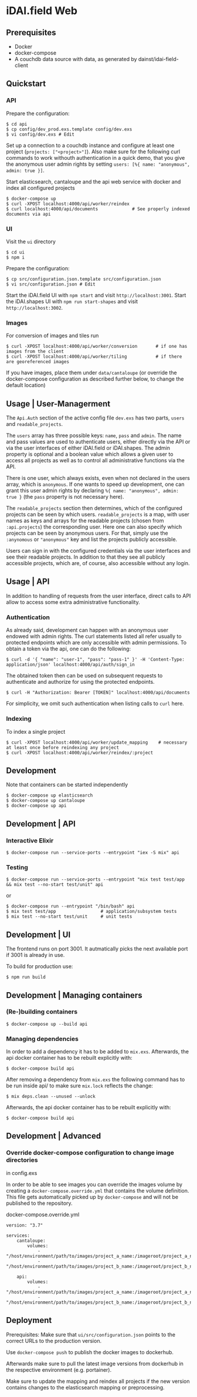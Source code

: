 # iDAI.field Web

## Prerequisites

* Docker
* docker-compose
* A couchdb data source with data, as generated by dainst/idai-field-client

## Quickstart

### API

Prepare the configuration:

    $ cd api
    $ cp config/dev_prod.exs.template config/dev.exs
    $ vi config/dev.exs # Edit

Set up a connection to a couchdb instance and configure at least one project (`projects: ["<project>"]`). 
Also make sure for the following curl commands to work withouth authentication in a quick demo,
that you give the anonymous user admin rights by setting `users: [%{ name: "anonymous", admin: true }]`. 

Start elasticsearch, cantaloupe and the api web service with docker and index all configured projects

    $ docker-compose up
    $ curl -XPOST localhost:4000/api/worker/reindex
    $ curl localhost:4000/api/documents             # See properly indexed documents via api

### UI

Visit the `ui` directory

    $ cd ui
    $ npm i

Prepare the configuration:

    $ cp src/configuration.json.template src/configuration.json
    $ vi src/configuration.json # Edit

Start the iDAI.field UI with `npm start` and visit `http://localhost:3001`.
Start the iDAI.shapes UI with `npm run start-shapes` and visit  `http://localhost:3002`.

### Images

For conversion of images and tiles run

    $ curl -XPOST localhost:4000/api/worker/conversion       # if one has images from the client
    $ curl -XPOST localhost:4000/api/worker/tiling           # if there are georeferenced images
    
If you have images, place them under `data/cantaloupe` (or override the docker-compose configuration as described further below, to change the default location)

## Usage | User-Managerment

The `Api.Auth` section of the active config file `dev.exs` has two parts, `users` and `readable_projects`. 

The `users` array has three possible keys: `name`, `pass` and `admin`. The name and pass values
are used to authenticate users, either directly via the API or via the user interfaces of either iDAI.field or iDAI.shapes. The admin property is optional and a boolean value which allows a given user to access all projects as well as to control all administrative functions via the API. 

There is one user, which always exists, even when not declared in the users array, which is `anonymous`. If one wants to speed up development, one can grant this user admin rights by declaring `%{ name: "anonymous", admin: true }` (the `pass` property is not necessary here).

The `readable_projects` section then determines, which of the configured projects can be seen by which users. `readable_projects` is a map, with user names as keys and arrays for the readable projects (chosen from `:api.projects`) the corresponding user. Here one can also specify which projects can be seen by anonymous users. For that, simply use the `:anynomous` or `"anonymous"` key and list the projects publicly accessible.

Users can sign in with the configured credentials via the user interfaces and see their readable projects. In addition to that they see all publicly accessible projects, which are, of course, also accessible without any login.

## Usage | API

In addition to handling of requests from the user interface, direct calls to API allow to access some extra administrative functionality.

### Authentication

As already said, development can happen with an anonymous user endowed with admin rights. The curl statements listed all refer usually to protected endpoints which are only accessible with admin permissions. To obtain a token via the api, one can do the following:

    $ curl -d '{ "name": "user-1", "pass": "pass-1" }' -H 'Content-Type: application/json' localhost:4000/api/auth/sign_in

The obtained token then can be used on subsequent requests to authenticate and authorize for using the protected endpoints. 

    $ curl -H "Authorization: Bearer [TOKEN]" localhost:4000/api/documents

For simplicity, we omit such authentication when listing calls to `curl` here.

### Indexing

To index a single project

    $ curl -XPOST localhost:4000/api/worker/update_mapping    # necessary at least once before reindexing any project
    $ curl -XPOST localhost:4000/api/worker/reindex/:project 

## Development

Note that containers can be started independently

    $ docker-compose up elasticsearch
    $ docker-compose up cantaloupe
    $ docker-compose up api

## Development | API

### Interactive Elixir

    $ docker-compose run --service-ports --entrypoint "iex -S mix" api

### Testing

    $ docker-compose run --service-ports --entrypoint "mix test test/app && mix test --no-start test/unit" api

or
 
    $ docker-compose run --entrypoint "/bin/bash" api
    $ mix test test/app                 # application/subsystem tests
    $ mix test --no-start test/unit     # unit tests

## Development | UI

The frontend runs on port 3001. It autmatically picks the next available port if 3001 is already in use.

To build for production use:

    $ npm run build
            
## Development | Managing containers
            
### (Re-)building containers

    $ docker-compose up --build api

### Managing dependencies

In order to add a dependency it has to be added to `mix.exs`. Afterwards, the api docker container
has to be rebuilt explicitly with:

    $ docker-compose build api

After removing a dependency from `mix.exs` the following command has to be run inside api/ to make
sure `mix.lock` reflects the change:

    $ mix deps.clean --unused --unlock

Afterwards, the api docker container has to be rebuilt explicitly with:

    $ docker-compose build api

## Development | Advanced

### Override docker-compose configuration to change image directories

in config.exs

In order to be able to see images you can override the images volume by creating
a `docker-compose.override.yml` that contains the volume definition. This
file gets automatically picked up by `docker-compose` and will not be published
to the repository.

docker-compose.override.yml

    version: "3.7"
    
    services:
        cantaloupe:
            volumes:
                - "/host/environment/path/to/images/project_a_name:/imageroot/project_a_name"
                - "/host/environment/path/to/images/project_b_name:/imageroot/project_b_name"
            
        api:    
            volumes:
                - "/host/environment/path/to/images/project_a_name:/imageroot/project_a_name"
                - "/host/environment/path/to/images/project_b_name:/imageroot/project_b_name"

## Deployment

Prerequisites: Make sure that `ui/src/configuration.json` points to the correct URLs to
the production version. 

Use `docker-compose push` to publish the docker images to dockerhub.

Afterwards make sure to pull the latest image versions from dockerhub in
the respective environment (e.g. portainer).

Make sure to update the mapping and reindex all projects if the new version
contains changes to the elasticsearch mapping or preprocessing.
